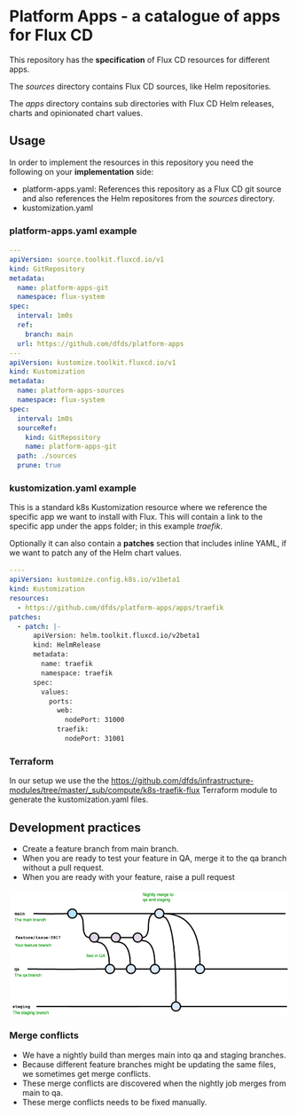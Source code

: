 # Platform Apps - a catalogue of apps for Flux CD

This repository has the **specification** of Flux CD resources for different apps.

The *sources* directory contains Flux CD sources, like Helm repositories.

The *apps* directory contains sub directories with Flux CD Helm releases, charts and opinionated chart values.

## Usage

In order to implement the resources in this repository you need the following on your **implementation** side:

- platform-apps.yaml: References this repository as a Flux CD git source and also references the Helm repositores from the *sources* directory.
- kustomization.yaml

### platform-apps.yaml example

```yaml
---
apiVersion: source.toolkit.fluxcd.io/v1
kind: GitRepository
metadata:
  name: platform-apps-git
  namespace: flux-system
spec:
  interval: 1m0s
  ref:
    branch: main
  url: https://github.com/dfds/platform-apps
---
apiVersion: kustomize.toolkit.fluxcd.io/v1
kind: Kustomization
metadata:
  name: platform-apps-sources
  namespace: flux-system
spec:
  interval: 1m0s
  sourceRef:
    kind: GitRepository
    name: platform-apps-git
  path: ./sources
  prune: true
```

### kustomization.yaml example

This is a standard k8s Kustomization resource where we reference the specific app we want to install with Flux.
This will contain a link to the specific app under the apps folder; in this example *traefik*.

Optionally it can also contain a **patches** section that includes inline YAML, if we want to patch any of the Helm chart values.

```yaml
----
apiVersion: kustomize.config.k8s.io/v1beta1
kind: Kustomization
resources:
  - https://github.com/dfds/platform-apps/apps/traefik
patches:
  - patch: |-
      apiVersion: helm.toolkit.fluxcd.io/v2beta1
      kind: HelmRelease
      metadata:
        name: traefik
        namespace: traefik
      spec:
        values:
          ports:
            web:
              nodePort: 31000
            traefik:
              nodePort: 31001
```

### Terraform

In our setup we use the the <https://github.com/dfds/infrastructure-modules/tree/master/_sub/compute/k8s-traefik-flux> Terraform module to generate the kustomization.yaml files.

## Development practices

- Create a feature branch from main branch.
- When you are ready to test your feature in QA, merge it to the qa branch without a pull request.
- When you are ready with your feature, raise a pull request

![GIt workflow](./platform-apps-git.drawio.png "Git workflow")

### Merge conflicts

- We have a nightly build than merges main into qa and staging branches.
- Because different feature branches might be updating the same files, we sometimes get merge conflicts.
- These merge conflicts are discovered when the nightly job merges from main to qa.
- These merge conflicts needs to be fixed manually.
